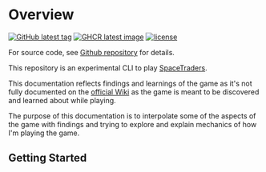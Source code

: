 # Overview

[![GitHub latest tag](https://img.shields.io/github/v/tag/madhuravius/trader.svg?sort=semver)](https://github.com/madhuravius/trader/)
[![GHCR latest image](https://ghcr-badge.egpl.dev/madhuravius/trader/latest_tag?trim=major&label=latest)](https://github.com/madhuravius/trader/pkgs/container/trader)
[![license](https://img.shields.io/github/license/madhuravius/trader.svg)](https://github.com/madhuravius/trader/blob/main/LICENSE.md)

For source code, see [Github repository](https://github.com/madhuravius/trader) for details.

This repository is an experimental CLI to play [SpaceTraders](https://docs.spacetraders.io/).

This documentation reflects findings and learnings of the game as it's not fully documented on the 
[official Wiki](https://github.com/SpaceTradersAPI/api-docs/wiki) as the game is meant to be 
discovered and learned about while playing.

The purpose of this documentation is to interpolate some of the aspects of the game with findings and trying to 
explore and explain mechanics of how I'm playing the game.

## Getting Started
